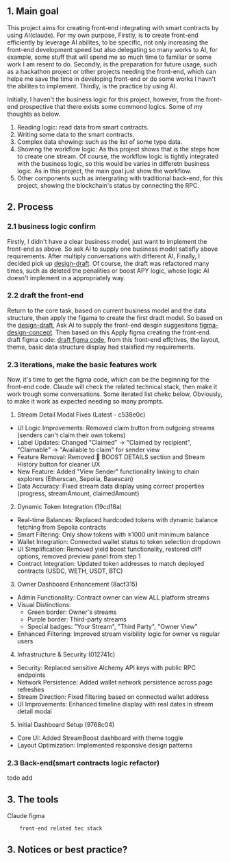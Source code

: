 ## 1. Main goal

This project aims for creating front-end integrating with smart contracts by using AI(claude). For my own purpose, Firstly, is to create front-end efficiently by leverage AI abilites, to be specific, not only increasing the front-end development speed but also delegating so many works to AI, for example, some stuff that will spend me so much time to familiar or some work I am resent to do. Secondly, is the preparation for future usage, such as a hackathon project or other projects needing the front-end, which can helpe me save the time in developing front-end or do some works I havn't the abilites to implement. Thirdly, is the practice by using AI.

Initially, I haven't the business logic for this project, however, from the front-end prospective that there exists some commond logics. Some of my thoughts as below.

1. Reading logic: read data from smart contracts.
2. Writing some data to the smart contracts.
3. Complex data showing: such as the list of some type data.
4. Showing the workflow logic: As this project shows that is the steps how to create one stream. Of course, the workflow logic is tightly integrated with the business logic, so this would be varies in differetn business logic. As in this project, the main goal just show the workflow.
5. Other components such as intergrating with traditional back-end, for this project, showing the blockchain's status by connecting the RPC.

## 2. Process

### 2.1 business logic confirm

Firstly, I didn't have a clear business model, just want to implement the front-end as above. So ask AI to supply one business model satisfly above requirements. After multiply conversations with different AI, Finally, I decided pick up [design-draft](design-draft.md). Of course, the draft was refactored many times, such as deleted the penalities or boost APY logic, whose logic AI doesn't implement in a appropriately way.

### 2.2 draft the front-end

Return to the core task, based on current business model and the data structure, then apply the figama to create the first dradt model. So based on the [design-draft](design-draft.md), Ask AI to supply the front-end desgin suggesitons [figma-design-concept](figma-design-concept.md). Then based on this Apply figma creating the front-end.
draft figma code:
[draft figma code](https://www.figma.com/make/QDPHHU04yXYiwjSxBL7gg0/Dashboard-Layout-Design?node-id=0-4&t=Rd0jeIwtrvzGD3uF-1), from this front-end effctives, the layout, theme, basic data structure display had staisfied my requirements.

### 2.3 Iterations, make the basic features work

Now, it's time to get the figma code, which can be the beginning for the front-end code. Claude will check the related technical stack, then make it work trough some conversations.
Some iterated list chekc below, Obviously, to make it work as expected needing so many prompts.

1. Stream Detail Modal Fixes (Latest - c538e0c)

- UI Logic Improvements: Removed claim button from outgoing streams (senders can't claim their own tokens)
- Label Updates: Changed "Claimed" → "Claimed by recipient", "Claimable" → "Available to claim" for sender view
- Feature Removal: Removed 🚀 BOOST DETAILS section and Stream History button for cleaner UX
- New Feature: Added "View Sender" functionality linking to chain explorers (Etherscan, Sepolia, Basescan)
- Data Accuracy: Fixed stream data display using correct properties (progress, streamAmount, claimedAmount)

2. Dynamic Token Integration (19cd18a)

- Real-time Balances: Replaced hardcoded tokens with dynamic balance fetching from Sepolia contracts
- Smart Filtering: Only show tokens with ≥1000 unit minimum balance
- Wallet Integration: Connected wallet status to token selection dropdown
- UI Simplification: Removed yield boost functionality, restored cliff options, removed preview panel from step 1
- Contract Integration: Updated token addresses to match deployed contracts (USDC, WETH, USDT, BTC)

3. Owner Dashboard Enhancement (8acf315)

- Admin Functionality: Contract owner can view ALL platform streams
- Visual Distinctions:
  - Green border: Owner's streams
  - Purple border: Third-party streams
  - Special badges: "Your Stream", "Third Party", "Owner View"
- Enhanced Filtering: Improved stream visibility logic for owner vs regular users

4. Infrastructure & Security (012741c)

- Security: Replaced sensitive Alchemy API keys with public RPC endpoints
- Network Persistence: Added wallet network persistence across page refreshes
- Stream Direction: Fixed filtering based on connected wallet address
- UI Improvements: Enhanced timeline display with real dates in stream detail modal

5. Initial Dashboard Setup (9768c04)

- Core UI: Added StreamBoost dashboard with theme toggle
- Layout Optimization: Implemented responsive design patterns

### 2.3 Back-end(smart contracts logic refactor)

todo add

## 3. The tools

Claude
figma

        front-end related tec stack

## 3. Notices or best practice?
